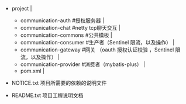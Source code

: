 + project
  |
  + communication-auth      #授权服务器
  |
  + communication-chat      #netty tcp聊天交互
  |
  + communication-commons   #公共模板
  |
  + communication-consumer  #生产者（Sentinel 限流，以及操作）
  |
  + communication-gateway   #网关  （oauth 授权认证校验 ，Sentinel 限流，以及操作）
  |
  + communication-provider  #消费者（mybatis-plus）
  |
  + pom.xml
  |
  
+ NOTICE.txt   项目所需要的依赖的说明文件
+ README.txt 项目工程说明文档
